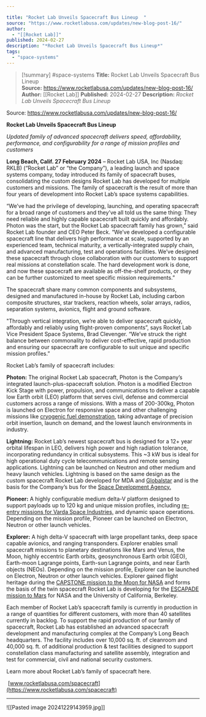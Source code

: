 ```yaml
---

title: "Rocket Lab Unveils Spacecraft Bus Lineup  "
source: "https://www.rocketlabusa.com/updates/new-blog-post-16/"
author:
  - "[[Rocket Lab]]"
published: 2024-02-27
description: "*Rocket Lab Unveils Spacecraft Bus Lineup*"
tags:
  - "space-systems"
---
```

>[!summary]
#space-systems
**Title:** Rocket Lab Unveils Spacecraft Bus Lineup  
**Source:** https://www.rocketlabusa.com/updates/new-blog-post-16/
**Author:** [[Rocket Lab]]
**Published:** 2024-02-27
**Description:** *Rocket Lab Unveils Spacecraft Bus Lineup*

Source: https://www.rocketlabusa.com/updates/new-blog-post-16/

**Rocket Lab Unveils Spacecraft Bus Lineup**

*Updated family of advanced spacecraft delivers speed, affordability, performance, and configurability for a range of mission profiles and customers*

**Long Beach, Calif. 27 February 2024** – Rocket Lab USA, Inc (Nasdaq: RKLB) (“Rocket Lab” or “the Company”), a leading launch and space systems company, today introduced its family of spacecraft buses, consolidating the custom designs Rocket Lab has developed for multiple customers and missions. The family of spacecraft is the result of more than four years of development into Rocket Lab’s space systems capabilities.

“We’ve had the privilege of developing, launching, and operating spacecraft for a broad range of customers and they’ve all told us the same thing: They need reliable and highly capable spacecraft built quickly and affordably. Photon was the start, but the Rocket Lab spacecraft family has grown,” said Rocket Lab founder and CEO Peter Beck. “We’ve developed a configurable spacecraft line that delivers high performance at scale, supported by an experienced team, technical maturity, a vertically-integrated supply chain, and advanced manufacturing, test and operations facilities. We’ve designed these spacecraft through close collaboration with our customers to support real missions at constellation scale. The hard development work is done, and now these spacecraft are available as off-the-shelf products, or they can be further customized to meet specific mission requirements.”

The spacecraft share many common components and subsystems, designed and manufactured in-house by Rocket Lab, including carbon composite structures, star trackers, reaction wheels, solar arrays, radios, separation systems, avionics, flight and ground software.

"Through vertical integration, we’re able to deliver spacecraft quickly, affordably and reliably using flight-proven components”, says Rocket Lab Vice President Space Systems, Brad Clevenger. “We’ve struck the right balance between commonality to deliver cost-effective, rapid production and ensuring our spacecraft are configurable to suit unique and specific mission profiles.” 

Rocket Lab’s family of spacecraft includes:

**Photon:** The original Rocket Lab spacecraft, Photon is the Company’s integrated launch-plus-spacecraft solution. Photon is a modified Electron Kick Stage with power, propulsion, and communications to deliver a capable low Earth orbit (LEO) platform that serves civil, defense and commercial customers across a range of missions. With a mass of 200-300kg, Photon is launched on Electron for responsive space and other challenging missions like [cryogenic fuel demonstration](https://www.rocketlabusa.com/missions/upcoming-missions/loxsat1/), taking advantage of precision orbit insertion, launch on demand, and the lowest launch environments in industry.

**Lightning:** Rocket Lab’s newest spacecraft bus is designed for a 12+ year orbital lifespan in LEO, delivers high power and high radiation tolerance, incorporating redundancy in critical subsystems. This ~3 kW bus is ideal for high operational duty cycle telecommunications and remote sensing applications. Lightning can be launched on Neutron and other medium and heavy launch vehicles. Lightning is based on the same design as the custom spacecraft Rocket Lab developed for MDA and [Globalstar](https://www.rocketlabusa.com/missions/upcoming-missions/globalstar-constellation/) and is the basis for the Company’s bus for the [Space Development Agency.](https://www.rocketlabusa.com/updates/rocket-lab-makes-its-defense-prime-debut-with-0-5-billion-contract-to-design-and-build-satellite-constellation-for-space-development-agency/)

**Pioneer:** A highly configurable medium delta-V platform designed to support payloads up to 120 kg and unique mission profiles, including [re-entry missions for Varda Space Industries,](https://www.rocketlabusa.com/updates/rocket-lab-successfully-returns-spacecraft-capsule-to-earth-brings-back-pharmaceuticals-made-in-space/) and dynamic space operations. Depending on the mission profile, Pioneer can be launched on Electron, Neutron or other launch vehicles.

**Explorer:** A high delta-V spacecraft with large propellant tanks, deep space capable avionics, and ranging transponders. Explorer enables small spacecraft missions to planetary destinations like Mars and Venus, the Moon, highly eccentric Earth orbits, geosynchronous Earth orbit (GEO), Earth-moon Lagrange points, Earth-sun Lagrange points, and near Earth objects (NEOs). Depending on the mission profile, Explorer can be launched on Electron, Neutron or other launch vehicles. Explorer gained flight heritage during the [CAPSTONE mission to the Moon for NASA](https://www.rocketlabusa.com/missions/lunar/) and forms the basis of the twin spacecraft Rocket Lab is developing for the [ESCAPADE mission to Mars](https://www.rocketlabusa.com/updates/rocket-lab-integrating-twin-spacecraft-for-mission-to-mars-for-nasa) for NASA and the University of California, Berkeley.

Each member of Rocket Lab’s spacecraft family is currently in production in a range of quantities for different customers, with more than 40 satellites currently in backlog. To support the rapid production of our family of spacecraft, Rocket Lab has established an advanced spacecraft development and manufacturing complex at the Company’s Long Beach headquarters. The facility includes over 10,000 sq. ft. of cleanroom and 40,000 sq. ft. of additional production & test facilities designed to support constellation class manufacturing and satellite assembly, integration and test for commercial, civil and national security customers.

Learn more about Rocket Lab’s family of spacecraft here.

 [www.rocketlabusa.com/spacecraft](https://www.rocketlabusa.com/spacecraft)

---

![[Pasted image 20241229143959.jpg]]
